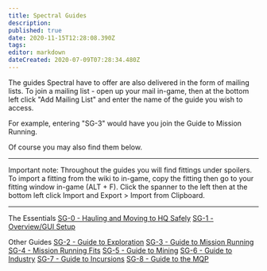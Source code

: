 ```yaml
---
title: Spectral Guides
description: 
published: true
date: 2020-11-15T12:28:08.390Z
tags: 
editor: markdown
dateCreated: 2020-07-09T07:28:34.480Z
---
```


The guides Spectral have to offer are also delivered in the form of mailing lists.  To join a mailing list - open up your mail in-game, then at the bottom left click "Add Mailing List" and enter the name of the guide you wish to access.

For example, entering "SG-3" would have you join the Guide to Mission Running.

Of course you may also find them below.

---
Important note: Throughout the guides you will find fittings under spoilers.  To import a fitting from the wiki to in-game, copy the fitting then go to your fitting window in-game (ALT + F).
Click the spanner to the left then at the bottom left click Import and Export > Import from Clipboard.

---
The Essentials
[SG-0 - Hauling and Moving to HQ Safely](/services/guides/spectral-guides/SG-0-Hauling-and-Moving-to-HQ-Safely)
[SG-1 - Overview/GUI Setup](/services/guides/spectral-guides/SG-1-Overview-GUI-Setup)

Other Guides
[SG-2 - Guide to Exploration](/services/guides/spectral-guides/SG-2-Guide-to-Exploration)
[SG-3 - Guide to Mission Running](/services/guides/spectral-guides/SG-3-Guide-to-Mission-Running)
[SG-4 - Mission Running Fits](/services/guides/spectral-guides/SG-4-Mission-Running-Fits)
[SG-5 - Guide to Mining](/services/guides/spectral-guides/SG-5-Guide-to-Mining)
[SG-6 - Guide to Industry](/services/guides/spectral-guides/SG-6-Guide-to-Industry)
[SG-7 - Guide to Incursions](/services/guides/spectral-guides/SG-7-Guide-to-Incursions)
[SG-8 - Guide to the MQP](/services/guides/spectral-guides/SG-8-Guide-to-the-MQP)
